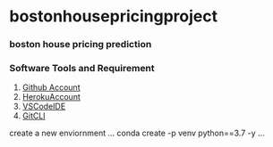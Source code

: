 # bostonhousepricingproject
### boston house pricing prediction

### Software Tools and Requirement

1. [Github Account](http://github.com)
2. [HerokuAccount](http://heroku.com)
3. [VSCodeIDE](http://code.visualstudio.com)
4. [GitCLI](https://git-scm.com/book/en/v2/Getting-Started-The-Command-Line)

create a new enviornment
...
    conda create -p venv python==3.7 -y
...    